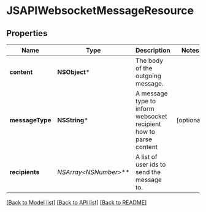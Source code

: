 # JSAPIWebsocketMessageResource

## Properties
Name | Type | Description | Notes
------------ | ------------- | ------------- | -------------
**content** | **NSObject*** | The body of the outgoing message. | 
**messageType** | **NSString*** | A message type to inform websocket recipient how to parse content | [optional] 
**recipients** | **NSArray&lt;NSNumber*&gt;*** | A list of user ids to send the message to. | 

[[Back to Model list]](../README.md#documentation-for-models) [[Back to API list]](../README.md#documentation-for-api-endpoints) [[Back to README]](../README.md)


